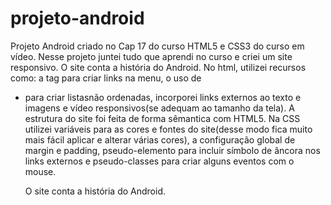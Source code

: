# projeto-android
Projeto Android criado no Cap 17 do curso HTML5 e CSS3 do curso em vídeo.
Nesse projeto juntei tudo que aprendi no curso e criei um site responsivo.
O site conta a história do Android.
No html, utilizei recursos como: a tag <a> para criar links na menu, o uso de <ul><li> para criar listasnão ordenadas, incorporei links externos ao texto e imagens e vídeo responsivos(se adequam ao tamanho da tela).
A estrutura do site foi feita de forma sêmantica com HTML5.
Na CSS utilizei variáveis para as cores e fontes do site(desse modo fica muito mais fácil aplicar e alterar várias cores), a configuração global de margin e padding, pseudo-elemento para incluir símbolo de âncora nos links externos e pseudo-classes para criar alguns eventos com o mouse.

O site conta a história do Android.
